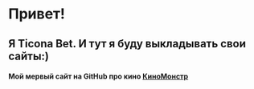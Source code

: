 

# Привет! #

## Я Ticona Bet. И тут я буду выкладывать свои  сайты:)

#### Мой  мервый сайт  на GitHub про кино [КиноМонстр](https://morbon.github.io/kinomonster/index.html)
